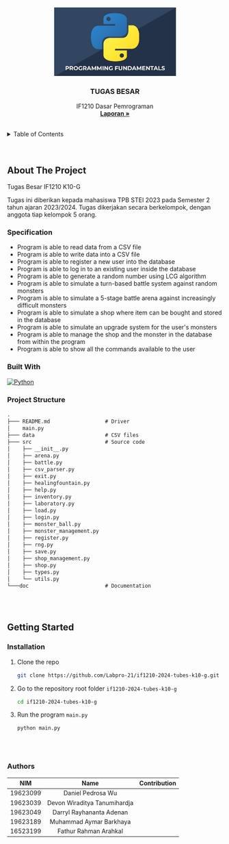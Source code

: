 <!-- LOGO -->
<br />
<div align="center">
  <a href="https://github.com/Labpro-21/if1210-2024-tubes-k10-g">
    <img src="public/logo.png" alt="Logo" width="285" height="160">
  </a>

  <h3 align="center">TUGAS BESAR</h3>

  <p align="center">
    IF1210 Dasar Pemrograman
    <br />
    <a href="https://github.com/Labpro-21/if1210-2024-tubes-k10-g/tree/main/doc"><strong>Laporan »</strong></a>
    <br />
    <br />
  </p>
</div>

<!-- TABLE OF CONTENTS -->
<details>
  <summary>Table of Contents</summary>
  <ol>
    <li>
        <a href="#about-the-project">About The Project</a>
        <ul>
            <li><a href="#specification">Specification</a></li>
            <li><a href="#built-with">Built With</a></li>
            <li><a href="#project-structure">Project Structure</a></li>
        </ul>
    </li>
    <li>
        <a href="#getting-started">Getting Started</a>
        <ul>
            <li><a href="#installation">Installation</a></li>
        </ul>
    </li>
    <li>
        <a href="#authors">Author</a>
    </li>
  </ol>
</details>
<br/>
<br/>

<!-- ABOUT THE PROJECT -->
## About The Project

Tugas Besar IF1210 K10-G

Tugas ini diberikan kepada mahasiswa TPB STEI 2023 pada Semester 2 tahun ajaran 2023/2024. Tugas dikerjakan secara berkelompok, dengan anggota tiap kelompok 5 orang.

### Specification

* Program is able to read data from a CSV file
* Program is able to write data into a CSV file
* Program is able to register a new user into the database
* Program is able to log in to an existing user inside the database
* Program is able to generate a random number using LCG algorithm
* Program is able to simulate a turn-based battle system against random monsters
* Program is able to simulate a 5-stage battle arena against increasingly difficult monsters
* Program is able to simulate a shop where item can be bought and stored in the database
* Program is able to simulate an upgrade system for the user's monsters
* Program is able to manage the shop and the monster in the database from within the program
* Program is able to show all the commands available to the user

### Built With
[![Python][Python.py]][Python-url]

### Project Structure
```ssh
.
├─── README.md                  # Driver
│    main.py                    
├─── data                       # CSV files
├─── src                        # Source code
│    ├── __init__.py
│    ├── arena.py
│    ├── battle.py
│    ├── csv_parser.py
│    ├── exit.py
│    ├── healingfountain.py
│    ├── help.py
│    ├── inventory.py
│    ├── laboratory.py
│    ├── load.py
│    ├── login.py
│    ├── monster_ball.py
│    ├── monster_management.py
│    ├── register.py
│    ├── rng.py
│    ├── save.py
│    ├── shop_management.py
│    ├── shop.py
│    ├── types.py
│    └── utils.py
└───doc                         # Documentation
```
<br/>
<br/>

<!-- GETTING STARTED -->
## Getting Started

### Installation
1. Clone the repo
   ```sh
   git clone https://github.com/Labpro-21/if1210-2024-tubes-k10-g.git
   ```
2. Go to the repository root folder `if1210-2024-tubes-k10-g`
   ```sh
   cd if1210-2024-tubes-k10-g
   ```
3. Run the program `main.py`
   ```sh
   python main.py
   ```
<br/>
<br/>

<!-- AUTHOR -->
### Authors

| NIM | Name | Contribution |
| :---: | :---: | :---: |
| 19623099 | Daniel Pedrosa Wu | 
| 19623039 | Devon Wiraditya Tanumihardja | 
| 19623049 | Darryl Rayhananta Adenan | 
| 19623189 | Muhammad Aymar Barkhaya | 
| 16523199 | Fathur Rahman Arahkal | 

[Python.py]: https://img.shields.io/badge/python-3670A0?style=for-the-badge&logo=python&logoColor=ffdd54
[Python-url]: https://www.python.org/